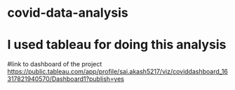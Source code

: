 # covid-data-analysis
# I used tableau for doing this  analysis 
#link to dashboard of the project
https://public.tableau.com/app/profile/sai.akash5217/viz/coviddashboard_16317821940570/Dashboard1?publish=yes
